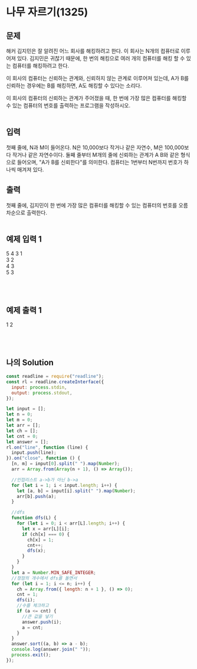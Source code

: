 # 나무 자르기(1325)

## 문제

해커 김지민은 잘 알려진 어느 회사를 해킹하려고 한다. 이 회사는 N개의 컴퓨터로 이루어져 있다. 김지민은 귀찮기 때문에, 한 번의 해킹으로 여러 개의 컴퓨터를 해킹 할 수 있는 컴퓨터를 해킹하려고 한다.

이 회사의 컴퓨터는 신뢰하는 관계와, 신뢰하지 않는 관계로 이루어져 있는데, A가 B를 신뢰하는 경우에는 B를 해킹하면, A도 해킹할 수 있다는 소리다.

이 회사의 컴퓨터의 신뢰하는 관계가 주어졌을 때, 한 번에 가장 많은 컴퓨터를 해킹할 수 있는 컴퓨터의 번호를 출력하는 프로그램을 작성하시오.
<br/>
<br/>

## 입력

첫째 줄에, N과 M이 들어온다. N은 10,000보다 작거나 같은 자연수, M은 100,000보다 작거나 같은 자연수이다. 둘째 줄부터 M개의 줄에 신뢰하는 관계가 A B와 같은 형식으로 들어오며, "A가 B를 신뢰한다"를 의미한다. 컴퓨터는 1번부터 N번까지 번호가 하나씩 매겨져 있다.
<br/>

## 출력

첫째 줄에, 김지민이 한 번에 가장 많은 컴퓨터를 해킹할 수 있는 컴퓨터의 번호를 오름차순으로 출력한다.
<br/>
<br/>

## 예제 입력 1

5 4
3 1<br/>
3 2<br/>
4 3<br/>
5 3<br/>

<br/>
<br/>

## 예제 출력 1

1 2

<br/>
<br/>

## 나의 Solution

```javascript
const readline = require("readline");
const rl = readline.createInterface({
  input: process.stdin,
  output: process.stdout,
});

let input = [];
let n = 0;
let m = 0;
let arr = [];
let ch = [];
let cnt = 0;
let answer = [];
rl.on("line", function (line) {
  input.push(line);
}).on("close", function () {
  [n, m] = input[0].split(" ").map(Number);
  arr = Array.from(Array(n + 1), () => Array());

  //인접리스트 a->b가 아닌 b->a
  for (let i = 1; i < input.length; i++) {
    let [a, b] = input[i].split(" ").map(Number);
    arr[b].push(a);
  }

  //dfs
  function dfs(L) {
    for (let i = 0; i < arr[L].length; i++) {
      let x = arr[L][i];
      if (ch[x] === 0) {
        ch[x] = 1;
        cnt++;
        dfs(x);
      }
    }
  }
  let a = Number.MIN_SAFE_INTEGER;
  //정점의 개수에서 dfs를 돌면서
  for (let i = 1; i <= n; i++) {
    ch = Array.from({ length: n + 1 }, () => 0);
    cnt = 1;
    dfs(i);
    //수를 체크하고
    if (a <= cnt) {
      //큰 값을 넣기
      answer.push(i);
      a = cnt;
    }
  }
  answer.sort((a, b) => a - b);
  console.log(answer.join(" "));
  process.exit();
});
```
